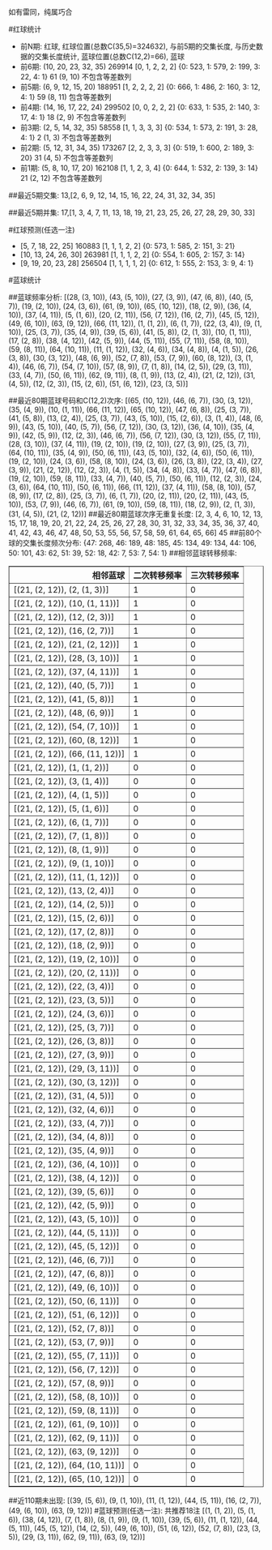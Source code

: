 <!-- 
.. title: 大乐透16009期(2016-01-20)数据分析报告
.. slug: dlott-16009-2016-01-20-report
.. date: 2016-01-21 08:00:00 UTC+08:00
.. tags: Lottery
.. link: 
.. description: 
.. type: text
-->

如有雷同，纯属巧合

<!-- TEASER_END-->

#红球统计

- 前N期: 红球, 红球位置(总数C(35,5)=324632), 与前5期的交集长度, 与历史数据的交集长度统计, 蓝球位置(总数C(12,2)=66), 蓝球
- 前6期: (10, 20, 23, 32, 35) 269914 [0, 1, 2, 2, 2] {0: 523, 1: 579, 2: 199, 3: 22, 4: 1} 61 (9, 10) 不包含等差数列
- 前5期: (6, 9, 12, 15, 20) 188951 [1, 2, 2, 2, 2] {0: 666, 1: 486, 2: 160, 3: 12, 4: 1} 59 (8, 11) 包含等差数列
- 前4期: (14, 16, 17, 22, 24) 299502 [0, 0, 2, 2, 2] {0: 633, 1: 535, 2: 140, 3: 17, 4: 1} 18 (2, 9) 不包含等差数列
- 前3期: (2, 5, 14, 32, 35) 58558 [1, 1, 3, 3, 3] {0: 534, 1: 573, 2: 191, 3: 28, 4: 1} 2 (1, 3) 不包含等差数列
- 前2期: (5, 12, 31, 34, 35) 173267 [2, 2, 3, 3, 3] {0: 519, 1: 600, 2: 189, 3: 20} 31 (4, 5) 不包含等差数列
- 前1期: (5, 8, 10, 17, 20) 162108 [1, 1, 2, 3, 4] {0: 644, 1: 532, 2: 139, 3: 14} 21 (2, 12) 不包含等差数列

##最近5期交集:
13,[2, 6, 9, 12, 14, 15, 16, 22, 24, 31, 32, 34, 35]

##最近5期并集:
17,[1, 3, 4, 7, 11, 13, 18, 19, 21, 23, 25, 26, 27, 28, 29, 30, 33]

#红球预测(任选一注)

- [5, 7, 18, 22, 25] 160883 [1, 1, 1, 2, 2] {0: 573, 1: 585, 2: 151, 3: 21}
- [10, 13, 24, 26, 30] 263981 [1, 1, 1, 2, 2] {0: 554, 1: 605, 2: 157, 3: 14}
- [9, 19, 20, 23, 28] 256504 [1, 1, 1, 1, 2] {0: 612, 1: 555, 2: 153, 3: 9, 4: 1}

#蓝球统计

##蓝球频率分析:
[(28, (3, 10)), (43, (5, 10)), (27, (3, 9)), (47, (6, 8)), (40, (5, 7)), (19, (2, 10)), (24, (3, 6)), (61, (9, 10)), (65, (10, 12)), (18, (2, 9)), (36, (4, 10)), (37, (4, 11)), (5, (1, 6)), (20, (2, 11)), (56, (7, 12)), (16, (2, 7)), (45, (5, 12)), (49, (6, 10)), (63, (9, 12)), (66, (11, 12)), (1, (1, 2)), (6, (1, 7)), (22, (3, 4)), (9, (1, 10)), (25, (3, 7)), (35, (4, 9)), (39, (5, 6)), (41, (5, 8)), (2, (1, 3)), (10, (1, 11)), (17, (2, 8)), (38, (4, 12)), (42, (5, 9)), (44, (5, 11)), (55, (7, 11)), (58, (8, 10)), (59, (8, 11)), (64, (10, 11)), (11, (1, 12)), (32, (4, 6)), (34, (4, 8)), (4, (1, 5)), (26, (3, 8)), (30, (3, 12)), (48, (6, 9)), (52, (7, 8)), (53, (7, 9)), (60, (8, 12)), (3, (1, 4)), (46, (6, 7)), (54, (7, 10)), (57, (8, 9)), (7, (1, 8)), (14, (2, 5)), (29, (3, 11)), (33, (4, 7)), (50, (6, 11)), (62, (9, 11)), (8, (1, 9)), (13, (2, 4)), (21, (2, 12)), (31, (4, 5)), (12, (2, 3)), (15, (2, 6)), (51, (6, 12)), (23, (3, 5))]

##最近80期蓝球号码和C(12,2)次序:
 [(65, (10, 12)), (46, (6, 7)), (30, (3, 12)), (35, (4, 9)), (10, (1, 11)), (66, (11, 12)), (65, (10, 12)), (47, (6, 8)), (25, (3, 7)), (41, (5, 8)), (13, (2, 4)), (25, (3, 7)), (43, (5, 10)), (15, (2, 6)), (3, (1, 4)), (48, (6, 9)), (43, (5, 10)), (40, (5, 7)), (56, (7, 12)), (30, (3, 12)), (36, (4, 10)), (35, (4, 9)), (42, (5, 9)), (12, (2, 3)), (46, (6, 7)), (56, (7, 12)), (30, (3, 12)), (55, (7, 11)), (28, (3, 10)), (37, (4, 11)), (19, (2, 10)), (19, (2, 10)), (27, (3, 9)), (25, (3, 7)), (64, (10, 11)), (35, (4, 9)), (50, (6, 11)), (43, (5, 10)), (32, (4, 6)), (50, (6, 11)), (19, (2, 10)), (24, (3, 6)), (58, (8, 10)), (24, (3, 6)), (26, (3, 8)), (22, (3, 4)), (27, (3, 9)), (21, (2, 12)), (12, (2, 3)), (4, (1, 5)), (34, (4, 8)), (33, (4, 7)), (47, (6, 8)), (19, (2, 10)), (59, (8, 11)), (33, (4, 7)), (40, (5, 7)), (50, (6, 11)), (12, (2, 3)), (24, (3, 6)), (64, (10, 11)), (50, (6, 11)), (66, (11, 12)), (37, (4, 11)), (58, (8, 10)), (57, (8, 9)), (17, (2, 8)), (25, (3, 7)), (6, (1, 7)), (20, (2, 11)), (20, (2, 11)), (43, (5, 10)), (53, (7, 9)), (46, (6, 7)), (61, (9, 10)), (59, (8, 11)), (18, (2, 9)), (2, (1, 3)), (31, (4, 5)), (21, (2, 12))]
##最近80期蓝球次序无重复长度:
 [2, 3, 4, 6, 10, 12, 13, 15, 17, 18, 19, 20, 21, 22, 24, 25, 26, 27, 28, 30, 31, 32, 33, 34, 35, 36, 37, 40, 41, 42, 43, 46, 47, 48, 50, 53, 55, 56, 57, 58, 59, 61, 64, 65, 66] 45
##前80个球的交集长度频次分布:
{47: 268, 46: 189, 48: 185, 45: 134, 49: 134, 44: 106, 50: 101, 43: 62, 51: 39, 52: 18, 42: 7, 53: 7, 54: 1}
##相邻蓝球转移频率:
 <table border="1" class="table table-striped dataframe">
  <thead>
    <tr style="text-align: right;">
      <th>相邻蓝球</th>
      <th>二次转移频率</th>
      <th>三次转移频率</th>
    </tr>
  </thead>
  <tbody>
    <tr>
      <td>[(21, (2, 12)), (2, (1, 3))]</td>
      <td>1</td>
      <td>0</td>
    </tr>
    <tr>
      <td>[(21, (2, 12)), (10, (1, 11))]</td>
      <td>1</td>
      <td>0</td>
    </tr>
    <tr>
      <td>[(21, (2, 12)), (12, (2, 3))]</td>
      <td>1</td>
      <td>0</td>
    </tr>
    <tr>
      <td>[(21, (2, 12)), (16, (2, 7))]</td>
      <td>1</td>
      <td>0</td>
    </tr>
    <tr>
      <td>[(21, (2, 12)), (21, (2, 12))]</td>
      <td>1</td>
      <td>0</td>
    </tr>
    <tr>
      <td>[(21, (2, 12)), (28, (3, 10))]</td>
      <td>1</td>
      <td>0</td>
    </tr>
    <tr>
      <td>[(21, (2, 12)), (37, (4, 11))]</td>
      <td>1</td>
      <td>0</td>
    </tr>
    <tr>
      <td>[(21, (2, 12)), (40, (5, 7))]</td>
      <td>1</td>
      <td>0</td>
    </tr>
    <tr>
      <td>[(21, (2, 12)), (41, (5, 8))]</td>
      <td>1</td>
      <td>0</td>
    </tr>
    <tr>
      <td>[(21, (2, 12)), (48, (6, 9))]</td>
      <td>1</td>
      <td>0</td>
    </tr>
    <tr>
      <td>[(21, (2, 12)), (54, (7, 10))]</td>
      <td>1</td>
      <td>0</td>
    </tr>
    <tr>
      <td>[(21, (2, 12)), (60, (8, 12))]</td>
      <td>1</td>
      <td>0</td>
    </tr>
    <tr>
      <td>[(21, (2, 12)), (66, (11, 12))]</td>
      <td>1</td>
      <td>0</td>
    </tr>
    <tr>
      <td>[(21, (2, 12)), (1, (1, 2))]</td>
      <td>0</td>
      <td>0</td>
    </tr>
    <tr>
      <td>[(21, (2, 12)), (3, (1, 4))]</td>
      <td>0</td>
      <td>0</td>
    </tr>
    <tr>
      <td>[(21, (2, 12)), (4, (1, 5))]</td>
      <td>0</td>
      <td>0</td>
    </tr>
    <tr>
      <td>[(21, (2, 12)), (5, (1, 6))]</td>
      <td>0</td>
      <td>0</td>
    </tr>
    <tr>
      <td>[(21, (2, 12)), (6, (1, 7))]</td>
      <td>0</td>
      <td>0</td>
    </tr>
    <tr>
      <td>[(21, (2, 12)), (7, (1, 8))]</td>
      <td>0</td>
      <td>0</td>
    </tr>
    <tr>
      <td>[(21, (2, 12)), (8, (1, 9))]</td>
      <td>0</td>
      <td>0</td>
    </tr>
    <tr>
      <td>[(21, (2, 12)), (9, (1, 10))]</td>
      <td>0</td>
      <td>0</td>
    </tr>
    <tr>
      <td>[(21, (2, 12)), (11, (1, 12))]</td>
      <td>0</td>
      <td>0</td>
    </tr>
    <tr>
      <td>[(21, (2, 12)), (13, (2, 4))]</td>
      <td>0</td>
      <td>0</td>
    </tr>
    <tr>
      <td>[(21, (2, 12)), (14, (2, 5))]</td>
      <td>0</td>
      <td>0</td>
    </tr>
    <tr>
      <td>[(21, (2, 12)), (15, (2, 6))]</td>
      <td>0</td>
      <td>0</td>
    </tr>
    <tr>
      <td>[(21, (2, 12)), (17, (2, 8))]</td>
      <td>0</td>
      <td>0</td>
    </tr>
    <tr>
      <td>[(21, (2, 12)), (18, (2, 9))]</td>
      <td>0</td>
      <td>0</td>
    </tr>
    <tr>
      <td>[(21, (2, 12)), (19, (2, 10))]</td>
      <td>0</td>
      <td>0</td>
    </tr>
    <tr>
      <td>[(21, (2, 12)), (20, (2, 11))]</td>
      <td>0</td>
      <td>0</td>
    </tr>
    <tr>
      <td>[(21, (2, 12)), (22, (3, 4))]</td>
      <td>0</td>
      <td>0</td>
    </tr>
    <tr>
      <td>[(21, (2, 12)), (23, (3, 5))]</td>
      <td>0</td>
      <td>0</td>
    </tr>
    <tr>
      <td>[(21, (2, 12)), (24, (3, 6))]</td>
      <td>0</td>
      <td>0</td>
    </tr>
    <tr>
      <td>[(21, (2, 12)), (25, (3, 7))]</td>
      <td>0</td>
      <td>0</td>
    </tr>
    <tr>
      <td>[(21, (2, 12)), (26, (3, 8))]</td>
      <td>0</td>
      <td>0</td>
    </tr>
    <tr>
      <td>[(21, (2, 12)), (27, (3, 9))]</td>
      <td>0</td>
      <td>0</td>
    </tr>
    <tr>
      <td>[(21, (2, 12)), (29, (3, 11))]</td>
      <td>0</td>
      <td>0</td>
    </tr>
    <tr>
      <td>[(21, (2, 12)), (30, (3, 12))]</td>
      <td>0</td>
      <td>0</td>
    </tr>
    <tr>
      <td>[(21, (2, 12)), (31, (4, 5))]</td>
      <td>0</td>
      <td>0</td>
    </tr>
    <tr>
      <td>[(21, (2, 12)), (32, (4, 6))]</td>
      <td>0</td>
      <td>0</td>
    </tr>
    <tr>
      <td>[(21, (2, 12)), (33, (4, 7))]</td>
      <td>0</td>
      <td>0</td>
    </tr>
    <tr>
      <td>[(21, (2, 12)), (34, (4, 8))]</td>
      <td>0</td>
      <td>0</td>
    </tr>
    <tr>
      <td>[(21, (2, 12)), (35, (4, 9))]</td>
      <td>0</td>
      <td>0</td>
    </tr>
    <tr>
      <td>[(21, (2, 12)), (36, (4, 10))]</td>
      <td>0</td>
      <td>0</td>
    </tr>
    <tr>
      <td>[(21, (2, 12)), (38, (4, 12))]</td>
      <td>0</td>
      <td>0</td>
    </tr>
    <tr>
      <td>[(21, (2, 12)), (39, (5, 6))]</td>
      <td>0</td>
      <td>0</td>
    </tr>
    <tr>
      <td>[(21, (2, 12)), (42, (5, 9))]</td>
      <td>0</td>
      <td>0</td>
    </tr>
    <tr>
      <td>[(21, (2, 12)), (43, (5, 10))]</td>
      <td>0</td>
      <td>0</td>
    </tr>
    <tr>
      <td>[(21, (2, 12)), (44, (5, 11))]</td>
      <td>0</td>
      <td>0</td>
    </tr>
    <tr>
      <td>[(21, (2, 12)), (45, (5, 12))]</td>
      <td>0</td>
      <td>0</td>
    </tr>
    <tr>
      <td>[(21, (2, 12)), (46, (6, 7))]</td>
      <td>0</td>
      <td>0</td>
    </tr>
    <tr>
      <td>[(21, (2, 12)), (47, (6, 8))]</td>
      <td>0</td>
      <td>0</td>
    </tr>
    <tr>
      <td>[(21, (2, 12)), (49, (6, 10))]</td>
      <td>0</td>
      <td>0</td>
    </tr>
    <tr>
      <td>[(21, (2, 12)), (50, (6, 11))]</td>
      <td>0</td>
      <td>0</td>
    </tr>
    <tr>
      <td>[(21, (2, 12)), (51, (6, 12))]</td>
      <td>0</td>
      <td>0</td>
    </tr>
    <tr>
      <td>[(21, (2, 12)), (52, (7, 8))]</td>
      <td>0</td>
      <td>0</td>
    </tr>
    <tr>
      <td>[(21, (2, 12)), (53, (7, 9))]</td>
      <td>0</td>
      <td>0</td>
    </tr>
    <tr>
      <td>[(21, (2, 12)), (55, (7, 11))]</td>
      <td>0</td>
      <td>0</td>
    </tr>
    <tr>
      <td>[(21, (2, 12)), (56, (7, 12))]</td>
      <td>0</td>
      <td>0</td>
    </tr>
    <tr>
      <td>[(21, (2, 12)), (57, (8, 9))]</td>
      <td>0</td>
      <td>0</td>
    </tr>
    <tr>
      <td>[(21, (2, 12)), (58, (8, 10))]</td>
      <td>0</td>
      <td>0</td>
    </tr>
    <tr>
      <td>[(21, (2, 12)), (59, (8, 11))]</td>
      <td>0</td>
      <td>0</td>
    </tr>
    <tr>
      <td>[(21, (2, 12)), (61, (9, 10))]</td>
      <td>0</td>
      <td>0</td>
    </tr>
    <tr>
      <td>[(21, (2, 12)), (62, (9, 11))]</td>
      <td>0</td>
      <td>0</td>
    </tr>
    <tr>
      <td>[(21, (2, 12)), (63, (9, 12))]</td>
      <td>0</td>
      <td>0</td>
    </tr>
    <tr>
      <td>[(21, (2, 12)), (64, (10, 11))]</td>
      <td>0</td>
      <td>0</td>
    </tr>
    <tr>
      <td>[(21, (2, 12)), (65, (10, 12))]</td>
      <td>0</td>
      <td>0</td>
    </tr>
  </tbody>
</table>
##近110期未出现:
 [(39, (5, 6)), (9, (1, 10)), (11, (1, 12)), (44, (5, 11)), (16, (2, 7)), (49, (6, 10)), (63, (9, 12))]
#蓝球预测(任选一注):
共推荐18注
 [(1, (1, 2)), (5, (1, 6)), (38, (4, 12)), (7, (1, 8)), (8, (1, 9)), (9, (1, 10)), (39, (5, 6)), (11, (1, 12)), (44, (5, 11)), (45, (5, 12)), (14, (2, 5)), (49, (6, 10)), (51, (6, 12)), (52, (7, 8)), (23, (3, 5)), (29, (3, 11)), (62, (9, 11)), (63, (9, 12))]

